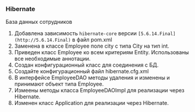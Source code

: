 ### Hibernate
База данных сотрудников
1. Добавлена зависимость `hibernate-core` версии `[5.6.14.Final](http://5.6.14.Final)` в файл pom.xml
2. Заменена в классе Employee поле city с типа City на тип int.
3. Приведен класс Employee ко всем критериям Entity. Использованы все необходимые аннотации.
4. Создан конфигурационный класс для соединения с БД.
5. Создайте конфигурационный файл hibernate.cfg.xml
6. В интерфейсе EmployeeDAO методы удаления и изменены и принимают объект типа Employee.
7. Измеены методы класса EmployeeDAOImpl для реализации через Hibernate.
8. Изменен класс Application для реализации через Hibernate.